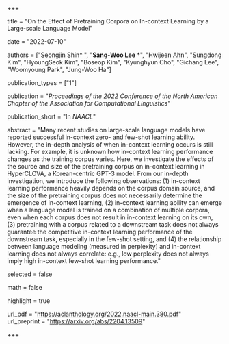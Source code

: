+++

title = "On the Effect of Pretraining Corpora on In-context Learning by a Large-scale Language Model"

date = "2022-07-10"

authors = ["Seongjin Shin* ", "**Sang-Woo Lee** *", "Hwijeen Ahn", "Sungdong Kim", "HyoungSeok Kim", "Boseop Kim", "Kyunghyun Cho", "Gichang Lee", "Woomyoung Park", "Jung-Woo Ha"]

publication_types = ["1"]

publication = "*Proceedings of the 2022 Conference of the North American Chapter of the Association for Computational Linguistics*"

publication_short = "In *NAACL*"

abstract = "Many recent studies on large-scale language models have reported successful in-context zero- and few-shot learning ability. However, the in-depth analysis of when in-context learning occurs is still lacking. For example, it is unknown how in-context learning performance changes as the training corpus varies. Here, we investigate the effects of the source and size of the pretraining corpus on in-context learning in HyperCLOVA, a Korean-centric GPT-3 model. From our in-depth investigation, we introduce the following observations: (1) in-context learning performance heavily depends on the corpus domain source, and the size of the pretraining corpus does not necessarily determine the emergence of in-context learning, (2) in-context learning ability can emerge when a language model is trained on a combination of multiple corpora, even when each corpus does not result in in-context learning on its own, (3) pretraining with a corpus related to a downstream task does not always guarantee the competitive in-context learning performance of the downstream task, especially in the few-shot setting, and (4) the relationship between language modeling (measured in perplexity) and in-context learning does not always correlate: e.g., low perplexity does not always imply high in-context few-shot learning performance."

selected = false

math = false

highlight = true

url_pdf = "https://aclanthology.org/2022.naacl-main.380.pdf"  
url_preprint = "https://arxiv.org/abs/2204.13509"

+++

